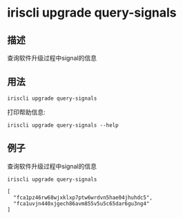 # iriscli upgrade query-signals

## 描述

查询软件升级过程中signal的信息

## 用法

```
iriscli upgrade query-signals
```

打印帮助信息:

```
iriscli upgrade query-signals --help
```

## 例子

查询软件升级过程中signal的信息

```
iriscli upgrade query-signals
```

```
[
  "fca1pz46rw68wjxklxp7ptw6wrdvn5hae04jhuhdc5",
  "fca1uvjn440xjgech86avm855v5u5c65dar6gu3ng4"
]
```
